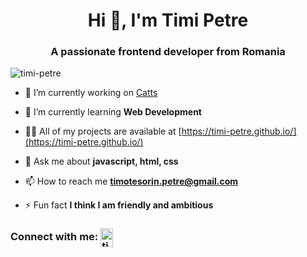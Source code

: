 <h1 align="center">Hi 👋, I'm Timi Petre</h1>
<h3 align="center">A passionate frontend developer from Romania</h3>

<p align="left"> <img src="https://komarev.com/ghpvc/?username=timi-petre&label=Profile%20views&color=0e75b6&style=flat" alt="timi-petre" /> </p>

- 🔭 I’m currently working on [Catts](https://catts.netlify.app/)

- 🌱 I’m currently learning **Web Development**

- 👨‍💻 All of my projects are available at [https://timi-petre.github.io/](https://timi-petre.github.io/)

- 💬 Ask me about **javascript, html, css**

- 📫 How to reach me **timotesorin.petre@gmail.com**

- ⚡ Fun fact **I think I am friendly and ambitious**

<h3 align="left">Connect with me: <a href="www.linkedin.com/in/timotei-sorin-petre" target="blank"><img align="center" src="https://raw.githubusercontent.com/rahuldkjain/github-profile-readme-generator/master/src/images/icons/Social/linked-in-alt.svg" alt="timotei sorin petre" height="30" width="20" /></a></h3>

<!---
timi-petre/timi-petre is a ✨ special ✨ repository because its `README.md` (this file) appears on your GitHub profile.
You can click the Preview link to take a look at your changes.
--->
